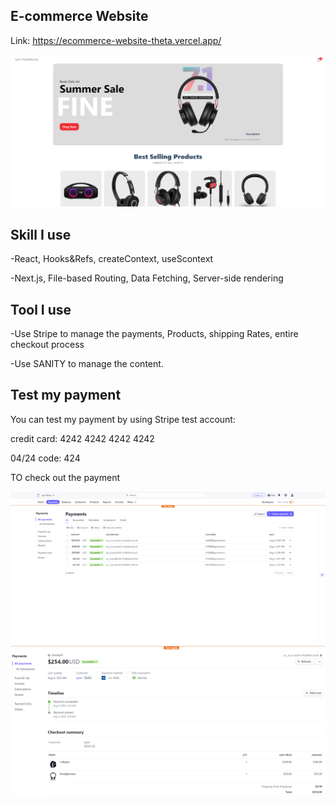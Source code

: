 ## E-commerce Website

Link: https://ecommerce-website-theta.vercel.app/

![screenshot](https://github.com/LyonWang25/ecommerce_website/blob/main/Desktop.png)

## Skill I use

-React, Hooks&Refs, createContext, useScontext

-Next.js, File-based Routing, Data Fetching, Server-side rendering

## Tool I use

-Use Stripe to manage the payments, Products, shipping Rates, entire checkout process


-Use SANITY to manage the content.

## Test my payment 

You can test my payment by using Stripe test account:

credit card: 4242 4242 4242 4242

04/24 code: 424

TO check out the payment 

![screenshot](https://github.com/LyonWang25/ecommerce_website/blob/main/check%20out.png)
![screenshot](https://github.com/LyonWang25/ecommerce_website/blob/main/payment2.png)
